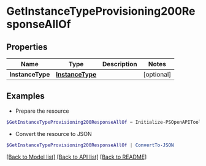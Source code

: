 # GetInstanceTypeProvisioning200ResponseAllOf
## Properties

Name | Type | Description | Notes
------------ | ------------- | ------------- | -------------
**InstanceType** | [**InstanceType**](InstanceType.md) |  | [optional] 

## Examples

- Prepare the resource
```powershell
$GetInstanceTypeProvisioning200ResponseAllOf = Initialize-PSOpenAPIToolsGetInstanceTypeProvisioning200ResponseAllOf  -InstanceType null
```

- Convert the resource to JSON
```powershell
$GetInstanceTypeProvisioning200ResponseAllOf | ConvertTo-JSON
```

[[Back to Model list]](../README.md#documentation-for-models) [[Back to API list]](../README.md#documentation-for-api-endpoints) [[Back to README]](../README.md)

